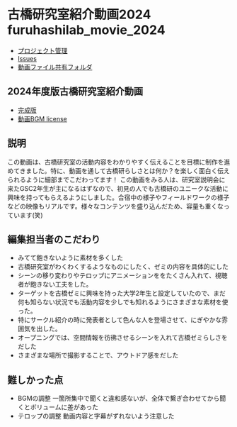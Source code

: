 # 古橋研究室紹介動画2024 furuhashilab_movie_2024 

 * [プロジェクト管理](https://github.com/orgs/furuhashilab/projects/42)
 * [Issues](https://github.com/furuhashilab/furuhashilab_movie_2024/issues)
 * [動画ファイル共有フォルダ](https://drive.google.com/drive/u/1/folders/1buICQUhZ9gaO5A8o_WeatAdo-0SCm5r-)

## 2024年度版古橋研究室紹介動画
 * [完成版](https://drive.google.com/file/d/1PKZFosyw0knFacLTE4YJOe4jNSM9Tvwk/view?usp=sharing)
 * [動画BGM license](https://github.com/furuhashilab/furuhashilab_movie_2024/blob/main/BGM%20LICENSES%20YouTube%20movie.docx)


## 説明
この動画は、古橋研究室の活動内容をわかりやすく伝えることを目標に制作を進めてきました。特に、動画を通して古橋研らしさとは何か？を楽しく面白く伝えられるように細部までこだわってます！
この動画をみる人は、研究室説明会に来たGSC2年生が主になるはずなので、初見の人でも古橋研のユニークな活動に興味を持ってもらえるようにしました。合宿中の様子やフィールドワークの様子などの映像もリアルです。様々なコンテンツを盛り込んだため、容量も重くなっています(笑)

## 編集担当者のこだわり
* みてて飽きないように素材を多くした
* 古橋研究室がわくわくするようなものにしたく、ゼミの内容を具体的にした
* シーンの移り変わりやテロップにアニメーションををたくさん入れて、視聴者が飽きない工夫をした。
* ターゲットを古橋ゼミに興味を持った大学2年生と設定していたので、まだ何も知らない状況でも活動内容を少しでも知れるようにさまざまな素材を使った。
* 特にサークル紹介の時に発表者として色んな人を登場させて、にぎやかな雰囲気を出した。
* オープニングでは、空間情報を彷彿させるシーンを入れて古橋ゼミらしさをだした
* さまざまな場所で撮影することで、アウトドア感をだした

## 難しかった点
* BGMの調整
一箇所集中で聞くと違和感ないが、全体で繋ぎ合わせてから聞くとボリュームに差があった
* テロップの調整
  動画内容と字幕がずれないよう注意した
